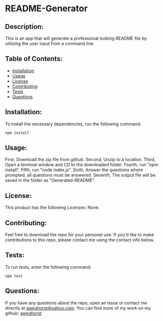 # README-Generator

  ## Description:

  This is an app that will generate a professional looking README file by utilizing the user input from a command line

  ## Table of Contents:

  - [Installation](#installation)
  - [Usage](#usage)
  - [License](#license)
  - [Contributing](#contributing)
  - [Tests](#tests)
  - [Questions](#questions)

  ## Installation:
  
  To install the necessary dependencies, run the following command:

  ```
  npm install
  ```

  ## Usage:

  First, Download the zip file from github.  Second, Unzip to a location.  Third, Open a terminal window and CD to the downloaded folder. Fourth, run "npm install". Fifth, run "node index.js". Sixth, Answer the questions where prompted, all questions must be answered. Seventh, The output file will be saved in the  folder as "Generated-README".

  ## License:

  This product has the following Licenses: None.

  ## Contributing:

  Feel free to download the repo for your personal use.  If you'd like to make contributions to this repo, please contact me using the contact info below.

  ## Tests:

  To run tests, enter the following command:

  ```
  npm test
  ```

  ## Questions:

  If you have any questions about the repo, open an issue or contact me directly at aweghorst@yahoo.com.  You can find more of my work on my github: [aweghorst](http://www.github.com/aweghorst)
  
